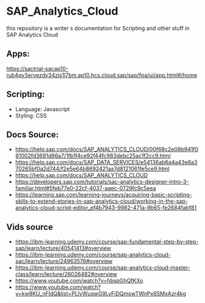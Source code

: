 # SAP_Analytics_Cloud

this repository is a writer s documentation for Scripting and other stuff in SAP Analytics Cloud

## Apps:
https://sactrial-sacap10-rub4qy3ervezdy34zis1l7bm.ap10.hcs.cloud.sap/sap/fpa/ui/app.html#/home

## Scripting:
- Language: Javascript
- Styling: CSS

## Docs Source:
- https://help.sap.com/docs/SAP_ANALYTICS_CLOUD/00f68c2e08b941f081002fd3691d86a7/1fb1f4ce92f44fc983debc25ac1f2cc9.html
- https://help.sap.com/docs/SAP_DATA_SERVICES/e54136ab6a4a43e6a370265bf0a2d744/f2e5e64b8692421aa7d8121061fe5ce9.html
- https://help.sap.com/docs/SAP_ANALYTICS_CLOUD
- https://developers.sap.com/tutorials/sac-analytics-designer-intro-3-familiar.html#5feb77e0-22cf-4037-aaec-0729fc9c5eea
- https://learning.sap.com/learning-journeys/acquiring-basic-scripting-skills-to-extend-stories-in-sap-analytics-cloud/working-in-the-sap-analytics-cloud-script-editor_ef4b7943-9982-471a-9b65-fe2684fabf81

## Vids source
- https://ibm-learning.udemy.com/course/sap-fundamental-step-by-step-sap/learn/lecture/40541413#overview
- https://ibm-learning.udemy.com/course/sap-analytics-cloud-sac/learn/lecture/24963576#overview
- https://ibm-learning.udemy.com/course/sap-analytics-cloud-master-class/learn/lecture/26026482#overview
- https://www.youtube.com/watch?v=hbspGhQfKXo
- https://www.youtube.com/watch?v=kw8KU_nFIdQ&list=PLlvWuqwG9LyFiDQmswTWnPx6SMxAzr4kg
